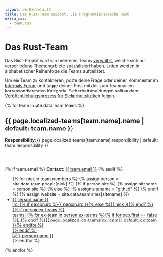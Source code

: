 ```yaml
---
layout: de-DE/default
title: Das Rust-Team &middot; Die Programmiersprache Rust
extra_css:
  - team.css
---
```


# Das Rust-Team

Das Rust-Projekt wird von mehreren Teams [verwaltet](https://github.com/rust-lang/rfcs/blob/master/text/1068-rust-governance.md), welche sich auf verschiedene Themengebiete spezialisiert haben.
Unten werden in alphabetischer Reihenfolge die Teams aufgelistet.

Um ein Team zu kontaktieren, poste deine Frage oder deinen Kommentar im [Internals
Forum](https://internals.rust-lang.org/) und tagge deinen Post mit der zum Teamnamen korrespondierenden Kategorie.
Sicherheitsmeldungen sollten dem [Veröffentlichungsprozess für Sicherheitslücken](security.html) folgen.

{% for team in site.data.team.teams %}
<section id="{{ team.name | replace:' ','-' }}">
<h2> {{ page.localized-teams[team.name].name | default: team.name }} </h2>

<strong>Responsibility</strong>: {{ page.localized-teams[team.name].responsibility | default: team.responsibility }}

<br />
<br />

{% if team.email %}
  <strong>Contact</strong>:
  <a href="mailto:{{ team.email | uri_escape }}">{{ team.email }}</a>
{% endif %}

<ul class="headshots">
{% for nick in team.members %}
  {% assign person = site.data.team.people[nick] %}
  {% if person.site %}
    {% assign sitename = person.site %}
  {% else %}
    {% assign sitename = "github" %}
  {% endif %}
  {% assign website = site.data.team.sites[sitename] %}
  <li class="person {% if team.lead and team.lead == nick %}lead{% endif %}">
  <a href="{{ website.url | replace:'%nick',nick }}">
    <div class="name">{{ person.name }}</div>
    <div class="details">
      <div>irc: {% if person.irc %}{{ person.irc }}{% else %}{{ nick }}{% endif %}</div>
      {% if person.ex-teams %}
      <div>teams: {% for ex-team in person.ex-teams %}{% if forloop.first == false %}, {% endif %}{{ page.localized-ex-teams[ex-team] | default: ex-team }}{% endfor %}</div>
      {% endif %}
    </div>
    <img class="headshot" src="{{ website.avatar | replace:'%nick',nick }}" alt="{{ person.name }}">
  </a>
</li>
{% endfor %}
</ul>
</section>
{% endfor %}
